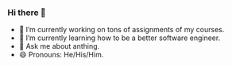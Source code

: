 ### Hi there 👋

- 🔭 I’m currently working on tons of assignments of my courses.
- 🌱 I’m currently learning how to be a better software engineer.
- 💬 Ask me about anthing.
- 😄 Pronouns: He/His/Him.

